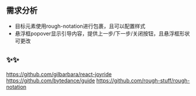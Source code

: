 ## 需求分析
- 目标元素使用rough-notation进行包裹，且可以配置样式
- 悬浮框popover显示引导内容，提供上一步/下一步/关闭按钮，且悬浮框形状可更改


## ✨✨
https://github.com/gilbarbara/react-joyride
https://github.com/bytedance/guide
https://github.com/rough-stuff/rough-notation